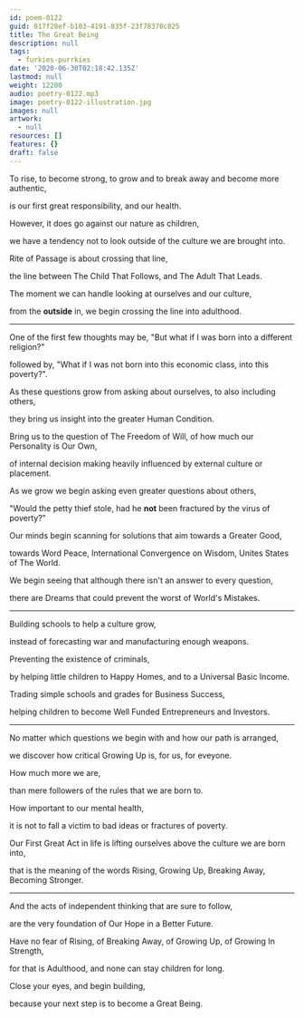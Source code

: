 ```yaml
---
id: poem-0122
guid: 017f28ef-b103-4191-835f-23f78370c825
title: The Great Being
description: null
tags:
  - furkies-purrkies
date: '2020-06-30T02:18:42.135Z'
lastmod: null
weight: 12200
audio: poetry-0122.mp3
image: poetry-0122-illustration.jpg
images: null
artwork:
  - null
resources: []
features: {}
draft: false
---
```


To rise, to become strong, to grow and to break away and become more authentic,

is our first great responsibility, and our health.

However, it does go against our nature as children,

we have a tendency not to look outside of the culture we are brought into.

Rite of Passage is about crossing that line,

the line between The Child That Follows, and The Adult That Leads.

The moment we can handle looking at ourselves and our culture,

from the **outside** in, we begin crossing the line into adulthood.

---

One of the first few thoughts may be, "But what if I was born into a different religion?"

followed by, "What if I was not born into this economic class, into this poverty?".

As these questions grow from asking about ourselves, to also including others,

they bring us insight into the greater Human Condition.

Bring us to the question of The Freedom of Will, of how much our Personality is Our Own,

of internal decision making heavily influenced by external culture or placement.

As we grow we begin asking even greater questions about others,

"Would the petty thief stole, had he **not** been fractured by the virus of poverty?"

Our minds begin scanning for solutions that aim towards a Greater Good,

towards Word Peace, International Convergence on Wisdom, Unites States of The World.

We begin seeing that although there isn't an answer to every question,

there are Dreams that could prevent the worst of World's Mistakes.

---

Building schools to help a culture grow,

instead of forecasting war and manufacturing enough weapons.

Preventing the existence of criminals,

by helping little children to Happy Homes, and to a Universal Basic Income.

Trading simple schools and grades for Business Success,

helping children to become Well Funded Entrepreneurs and Investors.

---

No matter which questions we begin with and how our path is arranged,

we discover how critical Growing Up is, for us, for eveyone.

How much more we are,

than mere followers of the rules that we are born to.

How important to our mental health,

it is not to fall a victim to bad ideas or fractures of poverty.

Our First Great Act in life is lifting ourselves above the culture we are born into,

that is the meaning of the words Rising, Growing Up, Breaking Away, Becoming Stronger.

---

And the acts of independent thinking that are sure to follow,

are the very foundation of Our Hope in a Better Future.

Have no fear of Rising, of Breaking Away, of Growing Up, of Growing In Strength,

for that is Adulthood, and none can stay children for long.

Close your eyes, and begin building,

because your next step is to become a Great Being.
